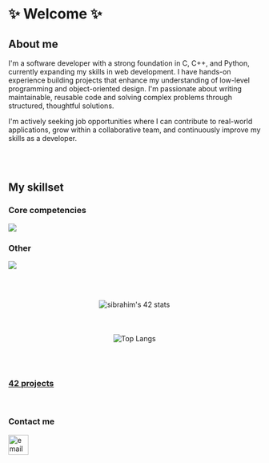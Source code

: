 <div align="center">
  <!--![vapor_passingby_mountains](https://github.com/sidev86/sidev86/assets/84662823/044c264e-26ae-40a7-8d6d-e6cafddd678d)-->
</div>
<h1>✨ Welcome ✨</h1>
<h2>About me</h2>
<p>I'm a software developer with a strong foundation in C, C++, and Python, currently expanding my skills in web development. I have hands-on experience building projects that enhance my understanding of low-level programming and object-oriented design. I'm passionate about writing maintainable, reusable code and solving complex problems through structured, thoughtful solutions.</p>
<p>I'm actively seeking job opportunities where I can contribute to real-world applications, grow within a collaborative team, and continuously improve my skills as a developer.</p>



<br><br>
<h2>My skillset</h2>
<h3>Core competencies</h3>
<p align="left">
  <a href="https://skillicons.dev">
    <img src="https://skillicons.dev/icons?i=c,cpp,py,html,css,js" />
  </a>
</p>

<h3>Other</h3>
<p align="left">
  <a href="https://skillicons.dev">
    <img src="https://skillicons.dev/icons?i=vim,vscode,git,bash,linux,docker" />
  </a>
</p>

<br><div align="center"><br>
<img src="https://badge.mediaplus.ma/starryblue/sibrahim?1337Badge=off&UM6P=off" alt="sibrahim's 42 stats" />
<br><br><br><br>
![Top Langs](https://github-readme-stats.vercel.app/api/top-langs/?username=sidev86&langs_count=8&theme=dracula)
</div>
<br><br>


<h3 align="left"><a href="https://github.com/sidev86/42projects">42 projects</a></h3>
<!--!<h3 align="left"><a href="https://sidev86.github.io/html-mywebsite">Website</a></h3> -->


<br>
<h3 align="left">Contact me</h3>
<p align="left">


<a href="mailto:samir.ibrahim@outlook.it">
  <img src="https://img.icons8.com/ios-filled/50/377cf6/new-post.png" alt="email icon" height="40" width="40"/>
</a>

